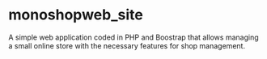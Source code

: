 # monoshopweb_site
A simple web application coded in PHP and Boostrap that allows managing a small online store with the necessary features for shop management. 
